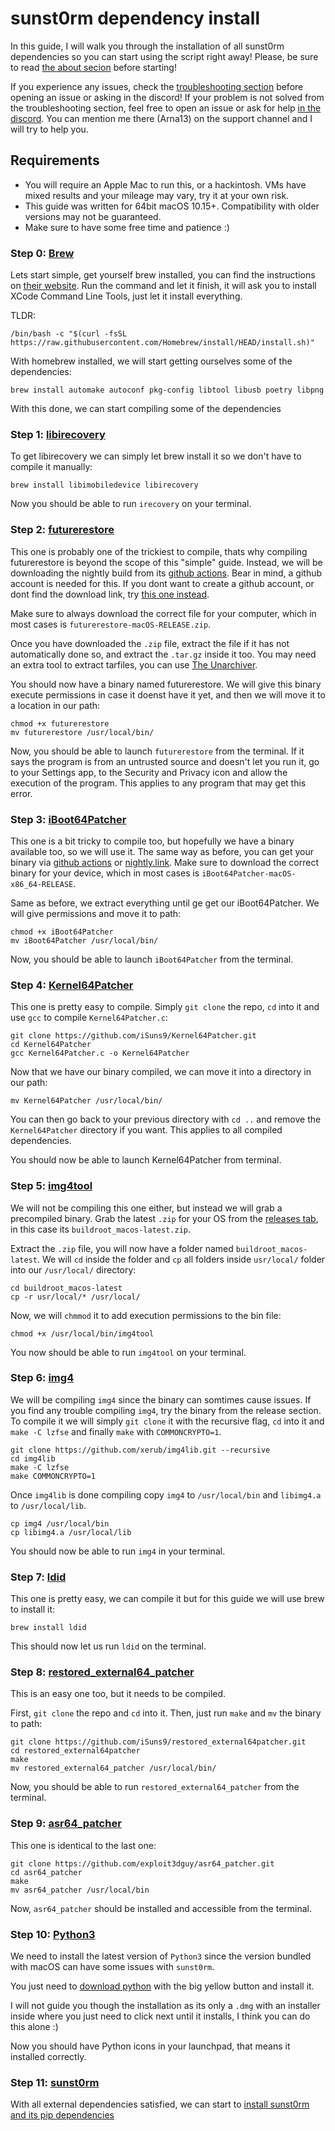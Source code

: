 # sunst0rm dependency install

In this guide, I will walk you through the installation of all sunst0rm dependencies so you can start using the script right away! Please, be sure to read [the about secion](../ABOUT.md) before starting!

If you experience any issues, check the [troubleshooting section](../misc/TROUBLESHOOTING.md) before opening an issue or asking in the discord! If your problem is not solved from the troubleshooting section, feel free to open an issue or ask for help [in the discord](https://discord.gg/TqVH6NBwS3). You can mention me there (Arna13) on the support channel and I will try to help you.


## Requirements
  - You will require an Apple Mac to run this, or a hackintosh. VMs have mixed results and your mileage may vary, try it at your own risk.
  - This guide was written for 64bit macOS 10.15+. Compatibility with older versions may not be guaranteed.
  - Make sure to have some free time and patience :)

### Step 0: [Brew](https://brew.sh/)
Lets start simple, get yourself brew installed, you can find the instructions on [their website](https://brew.sh/). Run the command and let it finish, it will ask you to install XCode Command Line Tools, just let it install everything.

TLDR:
```
/bin/bash -c "$(curl -fsSL https://raw.githubusercontent.com/Homebrew/install/HEAD/install.sh)"
```

With homebrew installed, we will start getting ourselves some of the dependencies:
```
brew install automake autoconf pkg-config libtool libusb poetry libpng
```

With this done, we can start compiling some of the dependencies


### Step 1: [libirecovery](https://github.com/libimobiledevice/libirecovery)
To get libirecovery we can simply let brew install it so we don't have to compile it manually:
```
brew install libimobiledevice libirecovery
```

Now you should be able to run ``irecovery`` on your terminal.

### Step 2: [futurerestore](https://github.com/futurerestore/futurerestore/)
This one is probably one of the trickiest to compile, thats why compiling futurerestore is beyond the scope of this "simple" guide.
Instead, we will be downloading the nightly build from its [github actions](https://github.com/futurerestore/futurerestore/actions). Bear in mind, a github account is needed for this. 
If you dont want to create a github account, or dont find the download link, try [this one instead](https://nightly.link/futurerestore/futurerestore/workflows/ci/main).

Make sure to always download the correct file for your computer, which in most cases is ``futurerestore-macOS-RELEASE.zip``.

Once you have downloaded the ``.zip`` file, extract the file if it has not automatically done so, and extract the ``.tar.gz`` inside it too. You may need an extra tool to extract tarfiles, you can use [The Unarchiver](https://theunarchiver.com/).

You should now have a binary named futurerestore.
We will give this binary execute permissions in case it doenst have it yet, and then we will move it to a location in our path:
```
chmod +x futurerestore
mv futurerestore /usr/local/bin/
```

Now, you should be able to launch ``futurerestore`` from the terminal.
If it says the program is from an untrusted source and doesn't let you run it, go to your Settings app, to the Security and Privacy icon and allow the execution of the program. This applies to any program that may get this error.

### Step 3: [iBoot64Patcher](https://github.com/Cryptiiiic/iBoot64Patcher)
This one is a bit tricky to compile too, but hopefully we have a binary available too, so we will use it.
The same way as before, you can get your binary via [github actions](https://github.com/Cryptiiiic/iBoot64Patcher/actions) or [nightly.link](https://nightly.link/Cryptiiiic/iBoot64Patcher/workflows/ci/main).
Make sure to download the correct binary for your device, which in most cases is ``iBoot64Patcher-macOS-x86_64-RELEASE``.


Same as before, we extract everything until ge get our iBoot64Patcher. We will give permissions and move it to path:
```
chmod +x iBoot64Patcher
mv iBoot64Patcher /usr/local/bin/
```
Now, you should be able to launch ``iBoot64Patcher`` from the terminal.

### Step 4: [Kernel64Patcher](https://github.com/iSuns9/Kernel64Patcher)
This one is pretty easy to compile. Simply ``git clone`` the repo, ``cd`` into it and use ``gcc`` to compile ``Kernel64Patcher.c``:
```
git clone https://github.com/iSuns9/Kernel64Patcher.git
cd Kernel64Patcher
gcc Kernel64Patcher.c -o Kernel64Patcher
```

Now that we have our binary compiled, we can move it into a directory in our path:
```
mv Kernel64Patcher /usr/local/bin/
```

You can then go back to your previous directory with ``cd ..`` and remove the ``Kernel64Patcher`` directory if you want. This applies to all compiled dependencies.

You should now be able to launch Kernel64Patcher from terminal.

### Step 5: [img4tool](https://github.com/tihmstar/img4tool/)
We will not be compiling this one either, but instead we will grab a precompiled binary.
Grab the latest ``.zip`` for your OS from the [releases tab](https://github.com/tihmstar/img4tool/releases), in this case its ``buildroot_macos-latest.zip``.

Extract the ``.zip`` file, you will now have a folder named ``buildroot_macos-latest``. We will ``cd`` inside the folder and ``cp`` all folders inside ``usr/local/`` folder into our ``/usr/local/`` directory:
```
cd buildroot_macos-latest
cp -r usr/local/* /usr/local/
```

Now, we will ``chmmod`` it to add execution permissions to the bin file:
```
chmod +x /usr/local/bin/img4tool
```

You now should be able to run ``img4tool`` on your terminal.

### Step 6: [img4](https://github.com/xerub/img4lib)
We will be compiling ``img4`` since the binary can somtimes cause issues. If you find any trouble compiling ``img4``, try the binary from the release section.
To compile it we will simply ``git clone`` it with the recursive flag, ``cd`` into it and ``make -C lzfse`` and finally ``make`` with ``COMMONCRYPTO=1``.
```
git clone https://github.com/xerub/img4lib.git --recursive
cd img4lib
make -C lzfse
make COMMONCRYPTO=1
```
Once ``img4lib`` is done compiling copy ``img4`` to ``/usr/local/bin`` and ``libimg4.a`` to ``/usr/local/lib``.
```
cp img4 /usr/local/bin
cp libimg4.a /usr/local/lib
```
You should now be able to run ``img4`` in your terminal.

### Step 7: [ldid](https://github.com/ProcursusTeam/ldid)
This one is pretty easy, we can compile it but for this guide we will use brew to install it:
```
brew install ldid
```

This should now let us run ``ldid`` on the terminal.

### Step 8: [restored_external64_patcher](https://github.com/iSuns9/restored_external64patcher)
This is an easy one too, but it needs to be compiled.

First, ``git clone`` the repo and ``cd`` into it. Then, just run ``make`` and ``mv`` the binary to path:
```
git clone https://github.com/iSuns9/restored_external64patcher.git
cd restored_external64patcher
make
mv restored_external64_patcher /usr/local/bin/
```

Now, you should be able to run ``restored_external64_patcher`` from the terminal.

### Step 9: [asr64_patcher](https://github.com/exploit3dguy/asr64_patcher)
This one is identical to the last one:
```
git clone https://github.com/exploit3dguy/asr64_patcher.git
cd asr64_patcher
make
mv asr64_patcher /usr/local/bin
```
Now, ``asr64_patcher`` should be installed and accessible from the terminal.

### Step 10: [Python3](https://www.python.org/downloads/)
We need to install the latest version of ``Python3`` since the version bundled with macOS can have some issues with ``sunst0rm``. 

You just need to [download python](https://www.python.org/downloads/) with the big yellow button and install it. 

I will not guide you though the installation as its only a ``.dmg`` with an installer inside where you just need to click next until it installs, I think you can do this alone :)

Now you should have Python icons in your launchpad, that means it installed correctly.

### Step 11: [sunst0rm](./SUNST0RM.md)
With all external dependencies satisfied, we can start to [install sunst0rm and its pip dependencies](./SUNST0RM.md)
